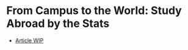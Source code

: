 # From Campus to the World: Study Abroad by the Stats
* [Article WIP](https://docs.google.com/document/d/1-ZwaZZNn5Q6HHawUUgx35Kknfwmr72jdWzmmtdI2FaA/edit?tab=t.0)
